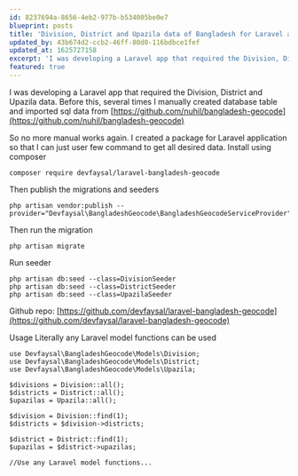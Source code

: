 ```yaml
---
id: 8237694a-8656-4eb2-977b-b534005be0e7
blueprint: posts
title: 'Division, District and Upazila data of Bangladesh for Laravel application'
updated_by: 43b674d2-ccb2-46ff-80d0-116bdbce1fef
updated_at: 1625727158
excerpt: 'I was developing a Laravel app that required the Division, District and Upazila data.Before this, several times I manually created database table and imported sql data from https://github.com/nuhil/ba ...'
featured: true
---
```

I was developing a Laravel app that required the Division, District and Upazila data.
Before this, several times I manually created database table and imported sql data from [https://github.com/nuhil/bangladesh-geocode](https://github.com/nuhil/bangladesh-geocode) 

So no more manual works again. I created a package for Laravel application so that I can just user few command to get all desired data.
Install using composer 
```
composer require devfaysal/laravel-bangladesh-geocode
```

Then publish the migrations and seeders
```
php artisan vendor:publish --provider="Devfaysal\BangladeshGeocode\BangladeshGeocodeServiceProvider"
```

Then run the migration
```
php artisan migrate
```

Run seeder

```
php artisan db:seed --class=DivisionSeeder
php artisan db:seed --class=DistrictSeeder
php artisan db:seed --class=UpazilaSeeder
```

Github repo: [https://github.com/devfaysal/laravel-bangladesh-geocode](https://github.com/devfaysal/laravel-bangladesh-geocode)

Usage
Literally any Laravel model functions can be used

```
use Devfaysal\BangladeshGeocode\Models\Division;
use Devfaysal\BangladeshGeocode\Models\District;
use Devfaysal\BangladeshGeocode\Models\Upazila;

$divisions = Division::all();
$districts = District::all();
$upazilas = Upazila::all();

$division = Division::find(1);
$districts = $division->districts;

$district = District::find(1);
$upazilas = $district->upazilas;

//Use any Laravel model functions...
```